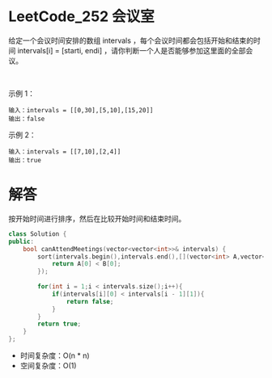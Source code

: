 # LeetCode_252 会议室
给定一个会议时间安排的数组 intervals ，每个会议时间都会包括开始和结束的时间 intervals[i] = [starti, endi] ，请你判断一个人是否能够参加这里面的全部会议。

 

示例 1：
```
输入：intervals = [[0,30],[5,10],[15,20]]
输出：false
```

示例 2：
```
输入：intervals = [[7,10],[2,4]]
输出：true
```

# 解答

按开始时间进行排序，然后在比较开始时间和结束时间。

```C++
class Solution {
public:
    bool canAttendMeetings(vector<vector<int>>& intervals) {
        sort(intervals.begin(),intervals.end(),[](vector<int> A,vector<int> B) {
            return A[0] < B[0];
        });
        
        for(int i = 1;i < intervals.size();i++){
            if(intervals[i][0] < intervals[i - 1][1]){
                return false;
            }
        }
        return true;
    }
};
```

* 时间复杂度：O(n * n)
* 空间复杂度：O(1)